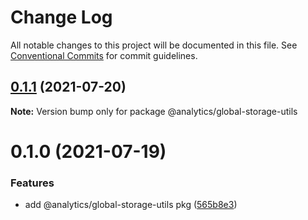 # Change Log

All notable changes to this project will be documented in this file.
See [Conventional Commits](https://conventionalcommits.org) for commit guidelines.

## [0.1.1](https://github.com/DavidWells/analytics/tree/master/packages/analytics-util-global-storage/compare/@analytics/global-storage-utils@0.1.0...@analytics/global-storage-utils@0.1.1) (2021-07-20)

**Note:** Version bump only for package @analytics/global-storage-utils





# 0.1.0 (2021-07-19)


### Features

* add @analytics/global-storage-utils pkg ([565b8e3](https://github.com/DavidWells/analytics/tree/master/packages/analytics-util-global-storage/commit/565b8e3))
